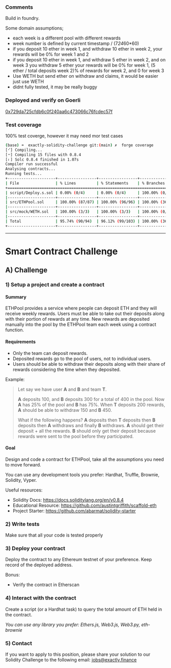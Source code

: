 
### Comments

Build in foundry.

Some domain assumptions;
- each week is a different pool with different rewards
- week number is defined by current timestamp / (7*24*60*60)
- if you deposit 10 ether in week 1, and withdraw 10 ether in week 2, your rewards will be 0% for week 1 and 2
- if you deposit 10 ether in week 1, and withdraw 5 ether in week 2, and on week 3 you withdraw 5 ether your rewards will be 0% for week 1, (5 ether / total deposits week 2)% of rewards for week 2, and 0 for week 3
- Use WETH but send ether on withdraw and claims, it would be easier just use WETH
- didnt fully tested, it may be really buggy

### Deployed and verify on Goerli
[0x729da725cfdb6c0f240aa6c473066c76fcdec57f](https://goerli.etherscan.io/address/0x729da725cfdb6c0f240aa6c473066c76fcdec57f)

### Test coverage

100% test coverge, however it may need mor test cases

```bash
(base) ➜  exactly-solidity-challenge git:(main) ✗  forge coverage
[⠊] Compiling...
[⠒] Compiling 15 files with 0.8.4
[⠆] Solc 0.8.4 finished in 1.07s
Compiler run successful
Analysing contracts...
Running tests...
+---------------------+-----------------+-----------------+-----------------+-----------------+
| File                | % Lines         | % Statements    | % Branches      | % Funcs         |
+=============================================================================================+
| script/Deploy.s.sol | 0.00% (0/4)     | 0.00% (0/4)     | 100.00% (0/0)   | 0.00% (0/2)     |
|---------------------+-----------------+-----------------+-----------------+-----------------|
| src/ETHPool.sol     | 100.00% (87/87) | 100.00% (96/96) | 100.00% (36/36) | 100.00% (13/13) |
|---------------------+-----------------+-----------------+-----------------+-----------------|
| src/mock/WETH.sol   | 100.00% (3/3)   | 100.00% (3/3)   | 100.00% (0/0)   | 100.00% (2/2)   |
|---------------------+-----------------+-----------------+-----------------+-----------------|
| Total               | 95.74% (90/94)  | 96.12% (99/103) | 100.00% (36/36) | 88.24% (15/17)  |
+---------------------+-----------------+-----------------+-----------------+-----------------+
```

---

# Smart Contract Challenge

## A) Challenge

### 1) Setup a project and create a contract

#### Summary

ETHPool provides a service where people can deposit ETH and they will receive weekly rewards. Users must be able to take out their deposits along with their portion of rewards at any time. New rewards are deposited manually into the pool by the ETHPool team each week using a contract function.

#### Requirements

- Only the team can deposit rewards.
- Deposited rewards go to the pool of users, not to individual users.
- Users should be able to withdraw their deposits along with their share of rewards considering the time when they deposited.

Example:

> Let say we have user **A** and **B** and team **T**.
>
> **A** deposits 100, and **B** deposits 300 for a total of 400 in the pool. Now **A** has 25% of the pool and **B** has 75%. When **T** deposits 200 rewards, **A** should be able to withdraw 150 and **B** 450.
>
> What if the following happens? **A** deposits then **T** deposits then **B** deposits then **A** withdraws and finally **B** withdraws.
> **A** should get their deposit + all the rewards.
> **B** should only get their deposit because rewards were sent to the pool before they participated.

#### Goal

Design and code a contract for ETHPool, take all the assumptions you need to move forward.

You can use any development tools you prefer: Hardhat, Truffle, Brownie, Solidity, Vyper.

Useful resources:

- Solidity Docs: https://docs.soliditylang.org/en/v0.8.4
- Educational Resource: https://github.com/austintgriffith/scaffold-eth
- Project Starter: https://github.com/abarmat/solidity-starter

### 2) Write tests

Make sure that all your code is tested properly

### 3) Deploy your contract

Deploy the contract to any Ethereum testnet of your preference. Keep record of the deployed address.

Bonus:

- Verify the contract in Etherscan

### 4) Interact with the contract

Create a script (or a Hardhat task) to query the total amount of ETH held in the contract.

_You can use any library you prefer: Ethers.js, Web3.js, Web3.py, eth-brownie_

### 5) Contact
If you want to apply to this position, please share your solution to our Solidity Challenge to the following email: jobs@exactly.finance
